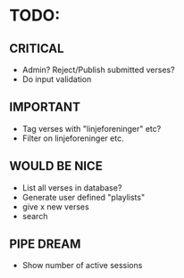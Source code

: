# TODO:

## CRITICAL
- Admin? Reject/Publish submitted verses?
- Do input validation

## IMPORTANT
- Tag verses with "linjeforeninger" etc?
- Filter on linjeforeninger etc.


## WOULD BE NICE
- List all verses in database?
- Generate user defined "playlists"
- give x new verses
- search

## PIPE DREAM
- Show number of active sessions
